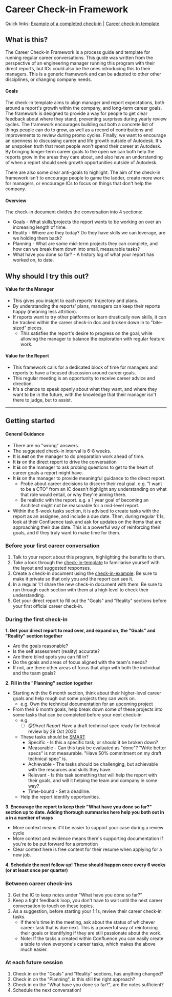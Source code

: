# Career Check-in Framework

Quick links: [Example of a completed check-in](check-in-template.md) | [Career check-in template](check-in-example.md)

## What is this?
The Career Check-in Framework is a process guide and template for running regular career conversations. This guide was written from the perspective of an engineering manager running this program with their direct reports, but ICs could also be the ones introducing this to their managers. This is a generic framework and can be adapted to other other disciplines, or changing company needs.

#### Goals
The check-in template aims to align manager and report expectations, both around a report's growth within the company, and long-term career goals. The framework is designed to provide a way for people to get clear feedback about where they stand, preventing surprises during yearly review cycles. The framework encourages building out both a concrete list of things people can do to grow, as well as a record of contributions and improvements to review during promo cycles.
Finally, we want to encourage an openness to discussing career and life growth outside of Autodesk. It's an unspoken truth that most people won't spend their career at Autodesk. By bringing longer-term career goals to the open we can both help the reports grow in the areas they care about, and also have an understanding of when a report should seek growth opportunities outside of Autodesk.

There are also some clear anti-goals to highlight. The aim of the check-in framework isn't to encourage people to game the ladder, create more work for managers, or encourage ICs to focus on things that don't help the company.

#### Overview
The check-in document divides the conversation into 4 sections:

- Goals - What skills/projects the report wants to be working on over an increasing length of time.
- Reality - Where are they today? Do they have skills we can leverage, are we holding them back?
- Planning - What are some mid-term projects they can complete, and how can we break them down into small, measurable tasks?
- What have you done so far? - A history log of what your report has worked on, to date.

## Why should I try this out?
#### Value for the Manager
- This gives you insight to each reports' trajectory and plans.
- By understanding the reports' plans, managers can keep their reports happy (meaning less attrition).
- If reports want to try other platforms or learn drastically new skills, it can be tracked within the career check-in doc and broken down in to "bite-sized" pieces.
  - This satisfies the report's desire to progress on the goal, while allowing the manager to balance the exploration with regular feature work.

#### Value for the Report
- This framework calls for a dedicated block of time for managers and reports to have a focused discussion around career goals.
- This regular meeting is an opportunity to receive career advice and direction.
- It's a chance to speak openly about what they want, and where they want to be in the future, with the knowledge that their manager isn't there to judge, but to assist.

------

## Getting started
#### General Guidance
- There are no "wrong" answers.
- The suggested check-in interval is 6-8 weeks.
- It is ***not*** on the manager to do preparation work ahead of time.
- It ***is*** on the direct report to drive the conversation
- It ***is*** on the manager to ask probing questions to get to the heart of career goals a report might have.
- It ***is*** on the manager to provide meaningful guidance to the direct report.
  - Probe about career decisions to discern their real goal. e.g. "I want to be a CTO" from an IC doesn't highlight any understanding on what that role would entail, or why they're aiming there.
  - Be realistic with the report. e.g. a 1 year goal of becoming an Architect might not be reasonable for a mid-level report.
- Within the 6-week tasks section, it is advised to create tasks with the report as an assignee, and include a due date. Then, during regular 1:1s, look at their Confluence task and ask for updates on the items that are approaching their due date. This is a powerful way of reinforcing their goals, and if they truly want to make time for them.

### Before your first career conversation
1. Talk to your report about this program, highlighting the benefits to them.
2. Take a look through the [check-in-template](check-in-template.md) to familiarise yourself with the layout and suggested responses.
3. Create a check-in document using the [check-in-example](check-in-example.md). Be sure to make it private so that only you and the report can see it.
4. In a regular 1:1 share the new check-in document with them. Be sure to run through each section with them at a high level to check their understanding.
5. Get your direct report to fill out the "Goals" and "Reality" sections before your first official career check-in.

### During the first check-in
**1. Get your direct report to read over, and expand on, the "Goals" and "Reality" section together**

   - Are the goals reasonable?
   - Is the self assessment (reality) accurate?
   - Are there blind spots you can fill in?
   - Do the goals and areas of focus aligned with the team's needs?
   - If not, are there other areas of focus that align with both the individual and the team goals?

**2. Fill in the "Planning" section together**

   - Starting with the 6 month section, think about their higher-level career goals and help rough out some projects they can work on.
      - e.g. Own the technical documentation for an upcoming project
   - From their 6 month goals, help break down some of these projects into some tasks that can be completed before your next check-in
      - e.g.
	      - [ ] *@Direct Report* Have a draft technical spec ready for technical review by 29 Oct 2020
      - These tasks should be [SMART](https://en.wikipedia.org/wiki/SMART_criteria)
         - Specific - Is this a specific task, or should it be broken down?
         - Measurable - Can this task be evaluated as "done"? "Write better specs" is not measurable. "Have 50% commitment on my draft technical spec" is. 
         - Achievable - The tasks should be challenging, but achievable with the resources and skills they have.
         - Relevant - Is this task something that will help the report with their goals, and will it helping the team and company in some way?
         - Time-bound - Set a deadline.
      - Help the report identify opportunities.

**3. Encourage the report to keep their "What have you done so far?" section up to date. Adding thorough summaries here help you both out in a in a number of ways**

   - More context means it'll be easier to support your case during a review cycle
   - More context and evidence means there's supporting documentation if you're to be put forward for a promotion
   - Clear context here is free content for their resume when applying for a new job.

**4. Schedule the next follow up! These should happen once every 6 weeks (or at least once per quarter)**

### Between career check-ins
1. Get the IC to keep notes under "What have you done so far?"
2. Keep a tight feedback loop, you don't have to wait until the next career conversation to touch on these topics.
3. As a suggestion, before starting your 1:1s, review their career check-in tasks.
   - If there's time in the meeting, ask about the status of whichever career task that is due next. This is a powerful way of reinforcing their goals or identifying if they are still passionate about the work.
   - Note: If the tasks a created within Confluence you can easily create a table to view everyone's career tasks, which makes the above much easier.

### At each future session
1. Check in on the "Goals" and "Reality" sections, has anything changed?
2. Check in on the "Planning", is this still the right approach?
3. Check in on the "What have you done so far?", are the notes sufficient?
4. Schedule the next conversation!
